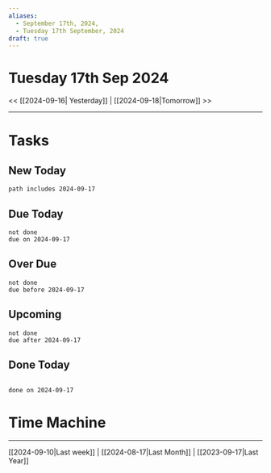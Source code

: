 ```yaml
---
aliases:
  - September 17th, 2024,
  - Tuesday 17th September, 2024
draft: true
---
```

# Tuesday 17th Sep 2024

<< [[2024-09-16| Yesterday]] | [[2024-09-18|Tomorrow]] >>


---





# Tasks

## New Today

```tasks
path includes 2024-09-17
```

## Due Today

```tasks
not done
due on 2024-09-17
```

## Over Due

```tasks
not done
due before 2024-09-17
```

## Upcoming

```tasks
not done
due after 2024-09-17
```

## Done Today

```tasks

done on 2024-09-17

```

# Time Machine

---
[[2024-09-10|Last week]] |  [[2024-08-17|Last Month]] | [[2023-09-17|Last Year]]
